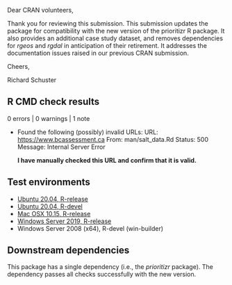 Dear CRAN volunteers,

Thank you for reviewing this submission. This submission updates the package for compatibility with the new version of the prioritizr R package. It also provides an additional case study dataset, and removes dependencies for _rgeos_ and _rgdal_ in anticipation of their retirement. It addresses the documentation issues raised in our previous CRAN submission.

Cheers,

Richard Schuster

## R CMD check results

0 errors | 0 warnings | 1 note

* Found the following (possibly) invalid URLs:
  URL: https://www.bcassessment.ca
    From: man/salt_data.Rd
    Status: 500
    Message: Internal Server Error

  **I have manually checked this URL and confirm that it is valid.**

## Test environments

* [Ubuntu 20.04, R-release](https://github.com/prioritizr/prioritizrdata/actions?query=workflow%3AUbuntu)
* [Ubuntu 20.04, R-devel](https://github.com/prioritizr/prioritizrdata/actions?query=workflow%3AUbuntu)
* [Mac OSX 10.15, R-release](https://github.com/prioritizr/prioritizrdata/actions?query=workflow%3A%22Mac+OSX%22)
* [Windows Server 2019, R-release](https://github.com/prioritizr/prioritizrdata/actions?query=workflow%3AWindows)
* Windows Server 2008 (x64), R-devel (win-builder)

## Downstream dependencies

This package has a single dependency (i.e., the _prioritizr_ package).
The dependency passes all checks successfully with the new version.

